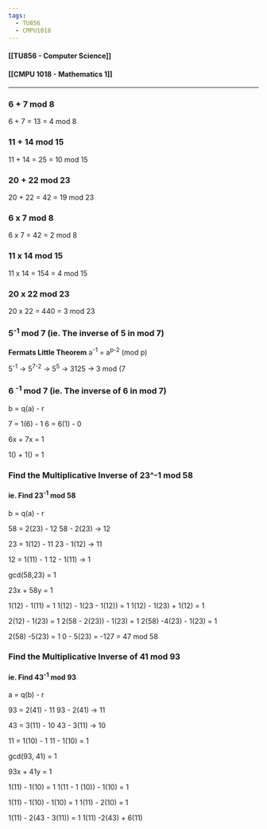 ```yaml
---
tags:
  - TU856
  - CMPU1018
---
```

#### [[TU856 - Computer Science]]
#### [[CMPU 1018 - Mathematics 1]]

---

### 6 + 7 mod 8
6 + 7 = 13 = 4 mod 8


### 11 + 14 mod 15
11 + 14 = 25 = 10 mod 15

### 20 + 22 mod 23
20 + 22 = 42 = 19 mod 23

### 6 x  7 mod 8
6 x 7 = 42 = 2 mod 8

### 11 x 14 mod 15
11 x 14 = 154 = 4 mod 15

### 20 x 22 mod 23

20 x 22 = 440 =  3 mod 23

### 5<sup>-1</sup> mod 7 (ie. The inverse of 5 in mod 7)
**Fermats Little Theorem**
a<sup>-1</sup> = a<sup>p-2</sup> (mod p)

5<sup>-1</sup> -> 5<sup>7-2</sup> ->  5<sup>5</sup> -> 3125 -> 3 mod (7

### 6 <sup>-1</sup> mod 7 (ie. The inverse of 6 in mod 7)
b = q(a) - r

7 = 1(6) - 1
6 = 6(1) - 0

6x + 7x = 1

1() + 1() = 1

### Find the Multiplicative Inverse of 23^-1 mod 58 
#### ie. Find 23<sup>-1</sup> mod 58
b = q(a) - r

58 = 2(23) - 12
	58 - 2(23) -> 12

23 = 1(12) - 11
	23 - 1(12) -> 11

12 = 1(11) - 1
	12 - 1(11) -> 1


gcd(58,23) = 1

23x + 58y = 1

1(12) - 1(11) = 1
1(12) - 1(23 - 1(12)) = 1
1(12) - 1(23) + 1(12) = 1

2(12) - 1(23) = 1
2(58 - 2(23)) - 1(23) = 1
2(58) -4(23) - 1(23) = 1

2(58) -5(23) = 1
0 - 5(23) = -127 = 47 mod 58


### Find the Multiplicative Inverse of 41 mod 93
#### ie. Find 43<sup>-1</sup> mod 93
a = q(b) - r

93 = 2(41) - 11
	93 - 2(41) -> 11

43 = 3(11) - 10
	43 - 3(11) -> 10

11 = 1(10) - 1
	11 - 1(10) = 1

gcd(93, 41) = 1

93x + 41y = 1

1(11) - 1(10) = 1
1(11 - 1 (10)) - 1(10) = 1

1(11) - 1(10) - 1(10) = 1
1(11) - 2(10) = 1

1(11) - 2(43 - 3(11)) = 1
1(11) -2(43) + 6(11)

